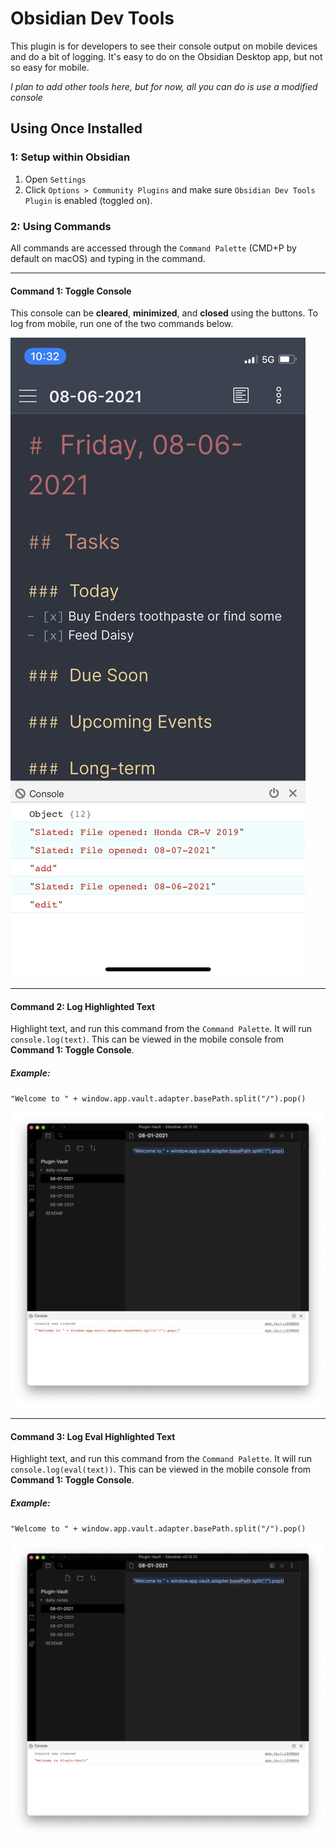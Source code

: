# Obsidian Dev Tools
This plugin is for developers to see their console output on mobile devices and do a bit of logging. It's easy to do on the Obsidian Desktop app, but not so easy for mobile.

*I plan to add other tools here, but for now, all you can do is use a modified console*

## Using Once Installed

### 1: Setup within Obsidian
1. Open `Settings`
2. Click `Options > Community Plugins` and make sure `Obsidian Dev Tools Plugin` is enabled (toggled on).

### 2: Using Commands

All commands are accessed through the `Command Palette` (CMD+P by default on macOS) and typing in the command.

---

#### Command 1: Toggle Console

This console can be **cleared**, **minimized**, and **closed** using the buttons. To log from mobile, run one of the two commands below.

![alt text](images/mobileConsole.jpeg)

---

#### Command 2: Log Highlighted Text

Highlight text, and run this command from the `Command Palette`. It will run `console.log(text)`. This can be viewed in the mobile console from **Command 1: Toggle Console**.

##### Example:

`"Welcome to " + window.app.vault.adapter.basePath.split("/").pop()`

![alt text](images/consoleLog.png)

---

#### Command 3: Log Eval Highlighted Text

Highlight text, and run this command from the `Command Palette`. It will run `console.log(eval(text))`. This can be viewed in the mobile console from **Command 1: Toggle Console**.

##### Example:

`"Welcome to " + window.app.vault.adapter.basePath.split("/").pop()`

![alt text](images/consoleLogEval.png)
